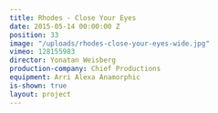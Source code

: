 ```yaml
---
title: Rhodes - Close Your Eyes
date: 2015-05-14 00:00:00 Z
position: 33
image: "/uploads/rhodes-close-your-eyes-wide.jpg"
vimeo: 128155983
director: Yonatan Weisberg
production-company: Chief Productions
equipment: Arri Alexa Anamorphic
is-shown: true
layout: project
---
```


